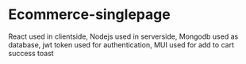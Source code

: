 # Ecommerce-singlepage

React used in clientside,
Nodejs used in serverside,
Mongodb used as database,
jwt token used for authentication,
MUI used for add to cart success toast

